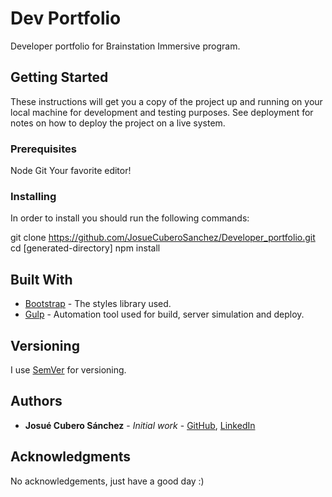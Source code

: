 # Dev Portfolio

Developer portfolio for Brainstation Immersive program.

## Getting Started

These instructions will get you a copy of the project up and running on your local machine for development and testing purposes. See deployment for notes on how to deploy the project on a live system.

### Prerequisites

Node
Git
Your favorite editor!

### Installing

In order to install you should run the following commands:

git clone https://github.com/JosueCuberoSanchez/Developer_portfolio.git
cd [generated-directory]
npm install

## Built With

* [Bootstrap](https://getbootstrap.com/) - The styles library used.
* [Gulp](https://gulpjs.com/) - Automation tool used for build, server simulation and deploy.


## Versioning

I use [SemVer](http://semver.org/) for versioning.

## Authors

* **Josué Cubero Sánchez** - *Initial work* - [GitHub](https://github.com/JosueCuberoSanchez), [LinkedIn](https://www.linkedin.com/in/josuecuberosanchez/)

## Acknowledgments

No acknowledgements, just have a good day :)